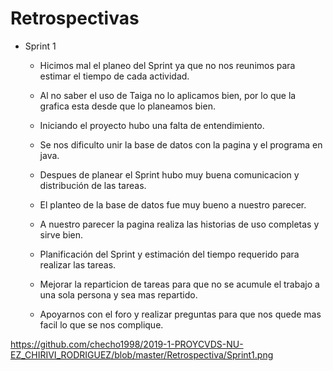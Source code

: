 # Retrospectivas


* Sprint 1

	- Hicimos mal el planeo del Sprint ya que no nos reunimos para estimar el tiempo de cada actividad.
	- Al no saber el uso de Taiga no lo aplicamos bien, por lo que la grafica esta desde que lo planeamos bien.
	- Iniciando el proyecto hubo una falta de entendimiento.
	- Se nos dificulto unir la base de datos con la pagina y el programa en java.
	
	
	- Despues de planear el Sprint hubo muy buena comunicacion y distribución de las tareas.
	- El planteo de la base de datos fue muy bueno a nuestro parecer.
	- A nuestro parecer la pagina realiza las historias de uso completas y sirve bien.
	
	- Planificación del Sprint y estimación del tiempo requerido para realizar las tareas.
	- Mejorar la reparticion de tareas para que no se acumule el trabajo a una sola persona y sea mas repartido.
	- Apoyarnos con el foro y realizar preguntas para que nos quede mas facil lo que se nos complique.
	

https://github.com/checho1998/2019-1-PROYCVDS-NU-EZ_CHIRIVI_RODRIGUEZ/blob/master/Retrospectiva/Sprint1.png